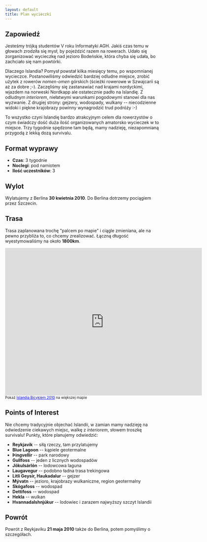 ```yaml
---
layout: default
title: Plan wycieczki
---
```


## Zapowiedź
Jesteśmy trójką studentów V roku Informatyki AGH. Jakiś czas temu w głowach
zrodziła się mysł, by pojeździć razem na rowerach. Udało się zorganizować
wycieczkę nad jezioro Bodeńskie, która chyba się udała, bo zachciało się nam
powtórki.

Dlaczego Islandia? Pomysł powstał kilka miesięcy temu, po wspomnianej wycieczce.
Postanowiliśmy odwiedzić bardziej odludne miejsce, zrobić użytek z rowerów
_nomen-omen_ górskich (ścieżki rowerowe w Szwajcarii są aż za dobre ;-).
Zaczęliśmy się zastanawiać nad krajami nordyckimi, wjazdem na norweski Nordkapp
ale ostatecznie padło na Islandię. Z odludnym _interiorem_, niełatwymi warunkami
pogodowymi stanowi dla nas wyzwanie.  Z drugiej strony: gejzery, wodospady,
wulkany -- niecodzienne widoki i piękne krajobrazy powinny wynagrodzić trud
podróży :-)

To wszystko czyni Islandię bardzo atrakcyjnym celem dla rowerzystów o czym
świadczy dość duża ilość organizowanych amatorsko wycieczek w to miejsce. Trzy
tygodnie spędzone tam będą, mamy nadzieję, niezapomnianą przygodą z lekką dozą
survivalu.

## Format wyprawy
* **Czas**: 3 tygodnie
* **Noclegi**: pod namiotem
* **Ilość uczestników**: 3

## Wylot
Wylatujemy z Berlina **30 kwietnia 2010**. Do Berlina dotrzemy pociągiem przez
Szczecin.

## Trasa
Trasa zaplanowana trochę "palcem po mapie" i ciągle zmieniana, ale na pewno
przybliża to, co chcemy zrealizować.  Łączną długość wyestymowaliśmy na około
**1800km**.

<div>
<!-- <object width="425" height="350" frameborder="0" scrolling="no" marginheight="0" marginwidth="0" data="http://maps.google.com/maps/ms?ie=UTF8&amp;hl=pl&amp;msa=0&amp;msid=114508869251861488154.0004837bd750e44d9d7ab&amp;ll=65.476508,-18.566895&amp;spn=3.012124,10.089701&amp;output=embed"></object> -->
<!-- <br /> -->
<!-- <small>Pokaż <a href="http://maps.google.com/maps/ms?ie=UTF8&amp;hl=pl&amp;t=p&amp;msa=0&amp;msid=114508869251861488154.0004837bd750e44d9d7ab&amp;ll=65.044333,-18.500977&amp;spn=4.360992,19.665527&amp;source=embed" style="color:#0000FF;text-align:left">Islandia Bicyklem 2010</a> na większej mapie</small> -->
<iframe width="640" height="480" frameborder="0" scrolling="no" marginheight="0" marginwidth="0" src="http://maps.google.com/maps/ms?ie=UTF8&amp;hl=pl&amp;msa=0&amp;msid=114508869251861488154.0004837bd750e44d9d7ab&amp;ll=65.007224,-18.544922&amp;spn=4.460137,14.0625&amp;t=p&amp;z=6&amp;output=embed">
	
</iframe>
<br/>
<small>Pokaż <a href="http://maps.google.com/maps/ms?ie=UTF8&amp;hl=pl&amp;msa=0&amp;msid=114508869251861488154.0004837bd750e44d9d7ab&amp;ll=65.007224,-18.544922&amp;spn=4.460137,14.0625&amp;t=p&amp;z=6&amp;source=embed" style="color:#0000FF;text-align:left">Islandia Bicyklem 2010</a> na większej mapie</small>
</div>

## Points of Interest
Nie chcemy tradycyjnie objechać Islandii, w zamian mamy nadzieję na odwiedzenie
ciekawych miejsc, walkę z _interiorem_, słowem troszkę survivalu! Punkty, które
planujemy odwiedzić:

 * **Reykjavik** -- siłą rzeczy, tam przylatujemy
 * **Blue Lagoon** -- kąpiele geotermalne
 * **Þingvellir** -- park narodowy
 * **Gullfoss** -- jeden z licznych wodospadów
 * **Jökulsárlón** -- lodowcowa laguna
 * **Laugavegur** -- podobno ładna trasa trekingowa
 * **Litli Geysir, Haukadalur** -- gejzer
 * **Mývatn** -- jezioro, krajobrazy wulkaniczne, region geotermalny
 * **Skógafoss** -- wodospad
 * **Dettifoss** -- wodospad
 * **Hekla** -- wulkan
 * **Hvannadalshnjúkur** -- lodowiec i zarazem najwyższy szczyt Islandii

## Powrót
Powrót z Reykjaviku **21 maja 2010** także do Berlina, potem pomyślimy o
szczegółach.
